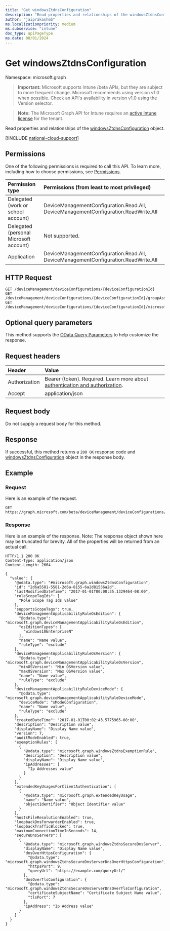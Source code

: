 ```yaml
---
title: "Get windowsZtdnsConfiguration"
description: "Read properties and relationships of the windowsZtdnsConfiguration object."
author: "jaiprakashmb"
ms.localizationpriority: medium
ms.subservice: "intune"
doc_type: apiPageType
ms.date: 08/01/2024
---
```


# Get windowsZtdnsConfiguration

Namespace: microsoft.graph

> **Important:** Microsoft supports Intune /beta APIs, but they are subject to more frequent change. Microsoft recommends using version v1.0 when possible. Check an API's availability in version v1.0 using the Version selector.

> **Note:** The Microsoft Graph API for Intune requires an [active Intune license](https://go.microsoft.com/fwlink/?linkid=839381) for the tenant.

Read properties and relationships of the [windowsZtdnsConfiguration](../resources/intune-deviceconfig-windowsztdnsconfiguration.md) object.

[!INCLUDE [national-cloud-support](../../includes/all-clouds.md)]

## Permissions
One of the following permissions is required to call this API. To learn more, including how to choose permissions, see [Permissions](/graph/permissions-reference).

|Permission type|Permissions (from least to most privileged)|
|:---|:---|
|Delegated (work or school account)|DeviceManagementConfiguration.Read.All, DeviceManagementConfiguration.ReadWrite.All|
|Delegated (personal Microsoft account)|Not supported.|
|Application|DeviceManagementConfiguration.Read.All, DeviceManagementConfiguration.ReadWrite.All|

## HTTP Request
<!-- {
  "blockType": "ignored"
}
-->
``` http
GET /deviceManagement/deviceConfigurations/{deviceConfigurationId}
GET /deviceManagement/deviceConfigurations/{deviceConfigurationId}/groupAssignments/{deviceConfigurationGroupAssignmentId}/deviceConfiguration
GET /deviceManagement/deviceConfigurations/{deviceConfigurationId}/microsoft.graph.windowsDomainJoinConfiguration/networkAccessConfigurations/{deviceConfigurationId}
```

## Optional query parameters
This method supports the [OData Query Parameters](/graph/query-parameters) to help customize the response.

## Request headers
|Header|Value|
|:---|:---|
|Authorization|Bearer {token}. Required. Learn more about [authentication and authorization](/graph/auth/auth-concepts).|
|Accept|application/json|

## Request body
Do not supply a request body for this method.

## Response
If successful, this method returns a `200 OK` response code and [windowsZtdnsConfiguration](../resources/intune-deviceconfig-windowsztdnsconfiguration.md) object in the response body.

## Example

### Request
Here is an example of the request.
``` http
GET https://graph.microsoft.com/beta/deviceManagement/deviceConfigurations/{deviceConfigurationId}
```

### Response
Here is an example of the response. Note: The response object shown here may be truncated for brevity. All of the properties will be returned from an actual call.
``` http
HTTP/1.1 200 OK
Content-Type: application/json
Content-Length: 2664

{
  "value": {
    "@odata.type": "#microsoft.graph.windowsZtdnsConfiguration",
    "id": "2d6a5581-5581-2d6a-8155-6a2d81556a2d",
    "lastModifiedDateTime": "2017-01-01T00:00:35.1329464-08:00",
    "roleScopeTagIds": [
      "Role Scope Tag Ids value"
    ],
    "supportsScopeTags": true,
    "deviceManagementApplicabilityRuleOsEdition": {
      "@odata.type": "microsoft.graph.deviceManagementApplicabilityRuleOsEdition",
      "osEditionTypes": [
        "windows10EnterpriseN"
      ],
      "name": "Name value",
      "ruleType": "exclude"
    },
    "deviceManagementApplicabilityRuleOsVersion": {
      "@odata.type": "microsoft.graph.deviceManagementApplicabilityRuleOsVersion",
      "minOSVersion": "Min OSVersion value",
      "maxOSVersion": "Max OSVersion value",
      "name": "Name value",
      "ruleType": "exclude"
    },
    "deviceManagementApplicabilityRuleDeviceMode": {
      "@odata.type": "microsoft.graph.deviceManagementApplicabilityRuleDeviceMode",
      "deviceMode": "sModeConfiguration",
      "name": "Name value",
      "ruleType": "exclude"
    },
    "createdDateTime": "2017-01-01T00:02:43.5775965-08:00",
    "description": "Description value",
    "displayName": "Display Name value",
    "version": 7,
    "auditModeEnabled": true,
    "exemptionRules": [
      {
        "@odata.type": "microsoft.graph.windowsZtdnsExemptionRule",
        "description": "Description value",
        "displayName": "Display Name value",
        "ipAddresses": [
          "Ip Addresses value"
        ]
      }
    ],
    "extendedKeyUsagesForClientAuthentication": [
      {
        "@odata.type": "microsoft.graph.extendedKeyUsage",
        "name": "Name value",
        "objectIdentifier": "Object Identifier value"
      }
    ],
    "hostsFileResolutionEnabled": true,
    "loopbackDnsForwarderEnabled": true,
    "loopbackTrafficBlocked": true,
    "maximumConnectionTimeInSeconds": 14,
    "secureDnsServers": [
      {
        "@odata.type": "microsoft.graph.windowsZtdnsSecureDnsServer",
        "displayName": "Display Name value",
        "dnsOverHttpsConfiguration": {
          "@odata.type": "microsoft.graph.windowsZtdnsSecureDnsServerDnsOverHttpsConfiguration",
          "httpsPort": 9,
          "queryUrl": "https://example.com/queryUrl/"
        },
        "dnsOverTlsConfiguration": {
          "@odata.type": "microsoft.graph.windowsZtdnsSecureDnsServerDnsOverTlsConfiguration",
          "certificateSubjectName": "Certificate Subject Name value",
          "tlsPort": 7
        },
        "ipAddress": "Ip Address value"
      }
    ]
  }
}
```